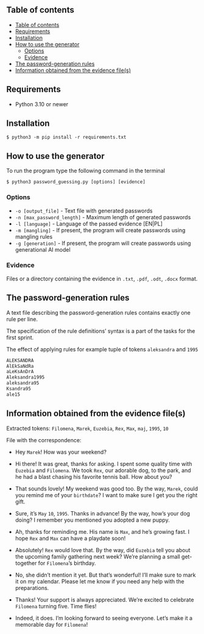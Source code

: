## Table of contents

- [Table of contents](#table-of-contents)
- [Requirements](#requirements)
- [Installation](#installation)
- [How to use the generator](#how-to-use-the-generator)
  - [Options](#options)
  - [Evidence](#evidence)
- [The password-generation rules](#the-password-generation-rules)
- [Information obtained from the evidence file(s)](#information-obtained-from-the-evidence-files)

## Requirements
- Python 3.10 or newer

## Installation
`$ python3 -m pip install -r requirements.txt`

## How to use the generator

To run the program type the following command in the terminal

`$ python3 password_guessing.py [options] [evidence]`

### Options

* `-o [output_file]` - Text file with generated passwords 
* `-n [max_password_length]` - Maximum length of generated passwords
* `-l [language]` - Language of the passed evidence [EN|PL]
* `-m [mangling]` - If present, the program will create passwords using mangling rules
* `-g [generation]` - If present, the program will create passwords using generational AI model

### Evidence

Files or a directory containing the evidence in `.txt`, `.pdf`, `.odt`, `.docx` format.

## The password-generation rules

A text file describing the password-generation rules contains exactly one rule per line. 

The specification of the rule definitions’ syntax is a part of the tasks for the first sprint. 

The effect of applying rules for example tuple of tokens `aleksandra` and `1995`

```bash
ALEKSANDRA
AlEkSaNdRa
aLeKsAnDrA
Aleksandra1995
aleksandra95
Ksandra95
ale15
```

## Information obtained from the evidence file(s)

Extracted tokens: `Filomena`, `Marek`, `Euzebia`, `Rex`, `Max`, `maj`, `1995`, `10`

File with the correspondence:

* Hey `Marek`! How was your weekend?

* Hi there! It was great, thanks for asking. I spent some quality time with `Euzebia` and `Filomena`. We took `Rex`, our adorable dog, to the park, and he had a blast chasing his favorite tennis ball. How about you?

* That sounds lovely! My weekend was good too. By the way, `Marek`, could you remind me of your `birthdate`? I want to make sure I get you the right gift.

* Sure, it’s `May` `10`, `1995`. Thanks in advance! By the way, how’s your dog doing? I remember you mentioned you adopted a new puppy.

* Ah, thanks for reminding me. His name is `Max`, and he’s growing fast. I hope `Rex` and `Max` can have a playdate soon!

* Absolutely! `Rex` would love that. By the way, did `Euzebia` tell you about the upcoming family gathering next week? We’re planning a small get-together for `Filomena`’s birthday.

* No, she didn’t mention it yet. But that’s wonderful! I’ll make sure to mark it on my calendar. Please let me know if you need any help with the preparations.

* Thanks! Your support is always appreciated. We’re excited to celebrate `Filomena` turning five. Time flies!

* Indeed, it does. I’m looking forward to seeing everyone. Let’s make it a memorable day for `Filomena`!
